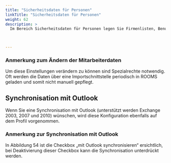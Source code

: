 ```yaml
---
title: "Sicherheitsdaten für Personen"
linkTitle: "Sicherheitsdaten für Personen"
weight: 62
description: >
  Im Bereich Sicherheitsdaten für Personen legen Sie Firmenlisten, Benutzergruppen und Mitarbeiter-Rollen an und fest. 
 


---
```


### Anmerkung zum Ändern der Mitarbeiterdaten 
Um diese Einstellungen verändern zu können sind Spezialrechte notwendig. Oft werden die Daten über eine Importschnittstelle periodisch in ROOMS geladen und somit nicht manuell gepflegt.


## Synchronisation mit Outlook 
 Wenn Sie eine Synchronisation mit Outlook (unterstützt werden Exchange 2003, 2007 und 2010) wünschen, wird diese Konfiguration ebenfalls auf dem Profil vorgenommen.

### Anmerkung zur Synchronisation mit Outlook 
 In Abbildung 54 ist die Checkbox „mit Outlook synchronisieren“ ersichtlich, bei Deaktivierung dieser Checkbox kann die Synchronisation unterdrückt werden.

